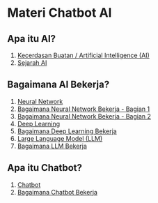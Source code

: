 # Materi Chatbot AI

## Apa itu AI?
1. [Kecerdasan Buatan / Artificial Intelligence (AI)](https://aws.amazon.com/id/what-is/artificial-intelligence/)<br/>
2. [Sejarah AI](https://graduate.binus.ac.id/2022/05/02/sejarah-singkat-tentang-kecerdasan-buatan-artificial-intelligence/)<br/>

## Bagaimana AI Bekerja?
1. [Neural Network](https://aws.amazon.com/id/what-is/neural-network/)<br/>
2. [Bagaimana Neural Network Bekerja - Bagian 1](https://www.kaggle.com/code/carlosaguayo/introduction-to-neural-networks)<br/>
3. [Bagaimana Neural Network Bekerja - Bagian 2](https://www.kaggle.com/code/soham1024/basic-neural-network-from-scratch-in-python)<br/>
4. [Deep Learning](https://aws.amazon.com/id/what-is/deep-learning/)<br/>
5. [Bagaimana Deep Learning Bekerja](https://www.kaggle.com/code/kanncaa1/deep-learning-tutorial-for-beginners)<br/>
6. [Large Language Model (LLM)](https://aws.amazon.com/id/what-is/large-language-model/)<br/>
7. [Bagaimana LLM Bekerja](https://www.kaggle.com/code/lusfernandotorres/text-summarization-with-large-language-models)<br/>

## Apa itu Chatbot?
1. [Chatbot](https://lenna.ai/chatbot-semua-tentang-chatbot/)<br/>
2. [Bagaimana Chatbot Bekerja](https://www.kaggle.com/code/jocelyndumlao/chatbot-for-mental-health-conversations)<br/>
